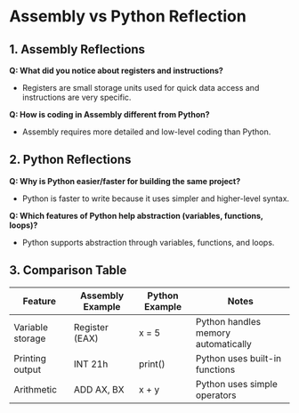 # Assembly vs Python Reflection

## 1. Assembly Reflections

**Q: What did you notice about registers and instructions?**  
- Registers are small storage units used for quick data access and instructions are very specific.

**Q: How is coding in Assembly different from Python?**  
- Assembly requires more detailed and low-level coding than Python.

## 2. Python Reflections

**Q: Why is Python easier/faster for building the same project?**  
- Python is faster to write because it uses simpler and higher-level syntax.

**Q: Which features of Python help abstraction (variables, functions, loops)?**  
- Python supports abstraction through variables, functions, and loops.

## 3. Comparison Table

| Feature           | Assembly Example | Python Example | Notes                              |
|------------------|------------------|----------------|------------------------------------|
| Variable storage | Register (EAX)   | x = 5          | Python handles memory automatically |
| Printing output  | INT 21h          | print()        | Python uses built-in functions     |
| Arithmetic       | ADD AX, BX       | x + y          | Python uses simple operators       |

